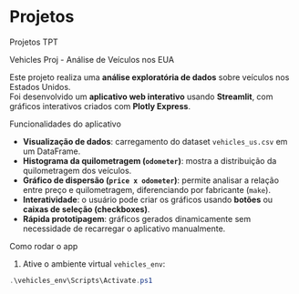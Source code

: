# Projetos
Projetos TPT

Vehicles Proj - Análise de Veículos nos EUA

Este projeto realiza uma **análise exploratória de dados** sobre veículos nos Estados Unidos.  
Foi desenvolvido um **aplicativo web interativo** usando **Streamlit**, com gráficos interativos criados com **Plotly Express**.

Funcionalidades do aplicativo

- **Visualização de dados**: carregamento do dataset `vehicles_us.csv` em um DataFrame.
- **Histograma da quilometragem (`odometer`)**: mostra a distribuição da quilometragem dos veículos.
- **Gráfico de dispersão (`price x odometer`)**: permite analisar a relação entre preço e quilometragem, diferenciando por fabricante (`make`).
- **Interatividade**: o usuário pode criar os gráficos usando **botões** ou **caixas de seleção (checkboxes)**.
- **Rápida prototipagem**: gráficos gerados dinamicamente sem necessidade de recarregar o aplicativo manualmente.

Como rodar o app

1. Ative o ambiente virtual `vehicles_env`:

```powershell
.\vehicles_env\Scripts\Activate.ps1